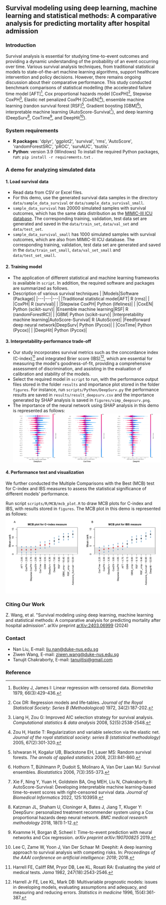 ## Survival modeling using deep learning, machine learning and statistical methods: A comparative analysis for predicting mortality after hospital admission

### Introduction 
Survival analysis is essential for studying time-to-event outcomes and providing a dynamic understanding of the probability of an event occurring over time. Various survival analysis techniques, from traditional statistical models to state-of-the-art machine learning algorithms, support healthcare intervention and policy decisions. However, there remains ongoing discussion about their comparative performance.
This study conducted benchmark comparisons of statistical modelling (the accelerated failure time model [AFT][^1], Cox proportional hazards model [CoxPH][^2], Stepwise CoxPH[^3], Elastic net penalized CoxPH [CoxEN][^4]), ensemble machine learning (randon survival forest [RSF][^5], Gradient boosting [GBM][^6]), interpretable machine learning (AutoScore-Survival[^7]), and deep learning (DeepSurv[^8], CoxTime[^9], and DeepHit[^10]).

### System requirements

+ **R packages**: 'dplyr', 'ggplot2', 'survival', 'rms',   'AutoScore', 'randomForestSRC', 'pROC', 'survAUC', 'tsutils'.
+ **Python**: version 3.9 (Windows)
To install the required Python packages, run: ``pip install -r requirements.txt`` .

### A demo for analyzing simulated data
#### 1. Load survival data
+ Read data from CSV or Excel files.
+ For this demo, use the generated survival data samples in the directory `data/sample_data_survival` or `data/sample_data_survival_small`.  
+   `sample_data_survival`  has 20000 simulated samples with survival outcomes, which has the same data distribution as the [MIMIC-III ICU database]([https://mimic.mit.edu/](https://mimic.mit.edu/)).  The corresponding training, validation, test data set are generated and saved in the `data/train_set`, `data/val_set` and `data/test_set`.
+   `sample_data_survival_small`  has 1000 simulated samples with survival outcomes, which are also from MIMIC-III ICU database. The corresponding training, validation, test data set are generated and saved in the `data/train_set_small`, `data/val_set_small` and `data/test_set_small`.

#### 2. Training model
 + The application of different statistical and machine learning frameworks is available in `script`. In addition, the required software and packages are summarized as follows.
 +   Description of various survival techniques
     | |Models|Software (Package)|
     |---|---|---|
     |Traditional statistical model|AFT| R (rms)|
     |      |CoxPH| R (survival)|
     |      |Stepwise CoxPH| Python (lifelines)|
     |      |CoxEN| Python (scikit-surv)|
     |Ensemble machine learning|RSF| R (randomForestRC)|
      |      |GBM| Python (scikit-surv)|
      |Interpretability machine learning|AutoScore-Survival| R (AutoScore)|
      |Feedforward deep neural network|DeepSurv| Python (Pycox)|
      | |CoxTime| Python (Pycox)|
      | |DeepHit| Python (Pycox)|
 
#### 3. Interpretability-performance trade-off

 + Our study incorporates survival metrics such as the concordance index (C-index)[^11] and integrated Brier score (IBS)[^12], which are essential for measuring the model's goodness-of-fit, providing a comprehensive assessment of discrimination, and assisting in the evaluation of calibration and stability of the models.
 + Select the required model in `script` to run,  with the  performance output files stored in the folder `results` and importance plot stored in the folder `figures`.  For instance, run `scripts/Python/DeepSurv.py` the performance results are saved in `results/result_deepsurv.csv` and the importance generated by SHAP analysis is saved in `figures/vimp_deepsurv.png`.
 + The importance of the neural network using SHAP analysis in this demo is represented as follows: 
![Variable importance](https://github.com/nliulab/Survival-Benchmark/blob/main/figures/combined_figures_jpg.jpg)


#### 4. Performance test and visualization
We further conducted the Multiple Comparisons with the Best (MCB) test for C-index and IBS measures to assess the statistical significance of different models' performance.

Run script `scripts/R/MCB/mcb_plot.R` to draw MCB plots for C-index and IBS, with results stored in `figures`. The MCB plot in this demo is represented as follows: 
![MCB Plot](https://github.com/nliulab/Survival-Benchmark/blob/main/figures/sum_mcb_jpg.jpg)

### Citing Our Work
Z. Wang, et al. "Survival modeling using deep learning, machine learning and statistical methods: A comparative analysis for predicting mortality after hospital admission". arXiv preprint [arXiv:2403.06999](https://arxiv.org/abs/2403.06999) (2024)

### Contact
+ Nan Liu, E-mail: liu.nan@duke-nus.edu.sg
+ Ziwen Wang, E-mail: ziwen.wang@duke-nus.edu.sg
+ Tanujit Chakraborty, E-mail: tanujitisi@gmail.com


### Reference
[^1]: Buckley J, James I: Linear regression with censored data. _Biometrika_ 1979, 66(3):429-436.
[^2]: Cox DR: Regression models and life‐tables. _Journal of the Royal Statistical Society: Series B (Methodological)_ 1972, 34(2):187-202.
[^3]: Liang H, Zou G: Improved AIC selection strategy for survival analysis. _Computational statistics & data analysis_ 2008, 52(5):2538-2548.
[^4]: Zou H, Hastie T: Regularization and variable selection via the elastic net. _Journal of the royal statistical society: series B (statistical methodology)_ 2005, 67(2):301-320.
[^5]: Ishwaran H, Kogalur UB, Blackstone EH, Lauer MS: Random survival forests. _The annals of applied statistics_ 2008, 2(3):841-860.
[^6]: Hothorn T, Bühlmann P, Dudoit S, Molinaro A, Van Der Laan MJ: Survival ensembles. _Biostatistics_ 2006, 7(3):355-373.
[^7]: Xie F, Ning Y, Yuan H, Goldstein BA, Ong MEH, Liu N, Chakraborty B: AutoScore-Survival: Developing interpretable machine learning-based time-to-event scores with right-censored survival data. _Journal of Biomedical Informatics_ 2022, 125:103959.
[^8]: Katzman JL, Shaham U, Cloninger A, Bates J, Jiang T, Kluger Y: DeepSurv: personalized treatment recommender system using a Cox proportional hazards deep neural network. _BMC medical research methodology_ 2018, 18(1):1-12.
[^9]: Kvamme H, Borgan Ø, Scheel I: Time-to-event prediction with neural networks and Cox regression. _arXiv preprint arXiv:190700825_ 2019.
[^10]: Lee C, Zame W, Yoon J, Van Der Schaar M: Deephit: A deep learning approach to survival analysis with competing risks. In: _Proceedings of the AAAI conference on artificial intelligence: 2018_; 2018.
[^11]: Harrell FE, Califf RM, Pryor DB, Lee KL, Rosati RA: Evaluating the yield of medical tests. _Jama_ 1982, 247(18):2543-2546.
[^12]: Harrell Jr FE, Lee KL, Mark DB: Multivariable prognostic models: issues in developing models, evaluating assumptions and adequacy, and measuring and reducing errors. _Statistics in medicine_ 1996, 15(4):361-387.
